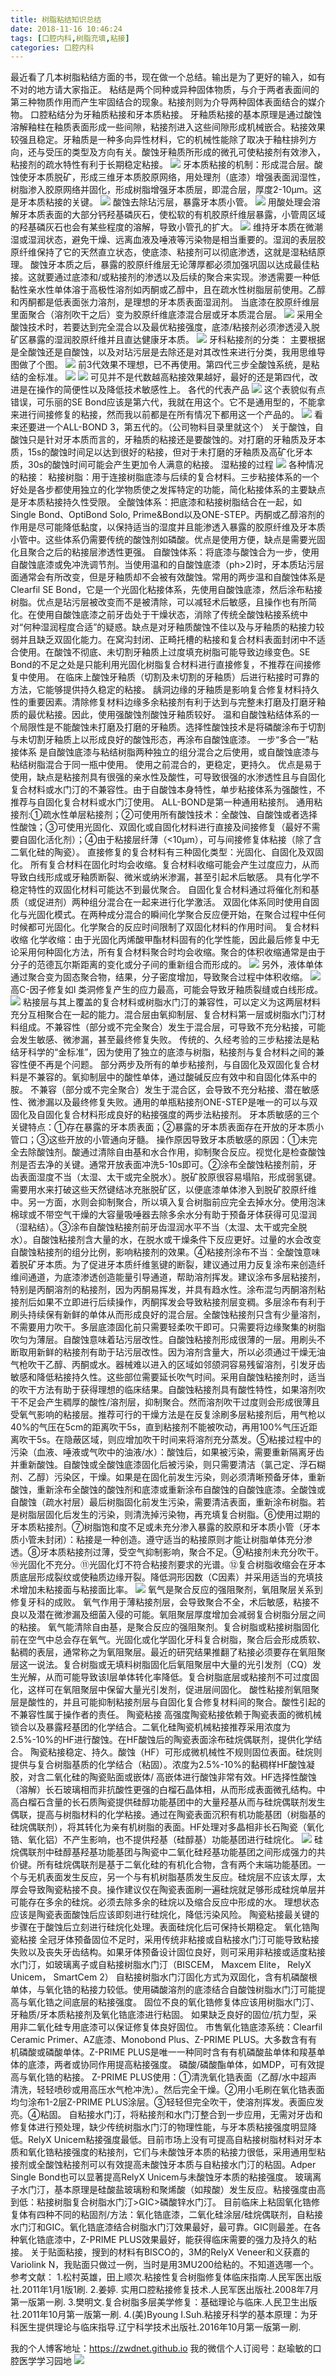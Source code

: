 ```yaml
---
title: 树脂粘结知识总结
date: 2018-11-16 10:46:24
tags: [口腔内科,树脂充填,粘接]
categories: 口腔内科
---
```

最近看了几本树脂粘结方面的书，现在做一个总结。输出是为了更好的输入，如有不对的地方请大家指正。
粘结是两个同种或异种固体物质，与介于两者表面间的第三种物质作用而产生牢固结合的现象。粘接剂则为介导两种固体表面结合的媒介物。
口腔粘结分为牙釉质粘接和牙本质粘接。
牙釉质粘接的基本原理是通过酸蚀溶解釉柱在釉质表面形成一些间隙，粘接剂进入这些间隙形成机械嵌合。粘接效果较强且稳定。牙釉质是一种多向异性材料，它的机械性能除了取决于釉柱排列方向，还与受压的类型及方向有关。酸蚀牙釉质所形成的微孔可使粘接剂有效渗入，粘接剂的疏水特性有利于长期稳定粘接。
![](https://zymblog-1258069789.cos.ap-chengdu.myqcloud.com/blog0002-szzzzszj/01.png)
牙本质粘接的机制：形成混合层。酸蚀使牙本质脱矿，形成三维牙本质胶原网络，用处理剂（底漆）增强表面润湿性，树脂渗入胶原网络并固化，形成树脂增强牙本质层，即混合层，厚度2-10μm。这是牙本质粘接的关键。
![](https://zymblog-1258069789.cos.ap-chengdu.myqcloud.com/blog0002-szzzzszj/02.jpg)
酸蚀去除玷污层，暴露牙本质小管。
![](https://zymblog-1258069789.cos.ap-chengdu.myqcloud.com/blog0002-szzzzszj/03.png)
用酸处理会溶解牙本质表面的大部分钙羟基磷灰石，使松软的有机胶原纤维层暴露，小管周区域的羟基磷灰石也会有某些程度的溶解，导致小管孔的扩大。
![](https://zymblog-1258069789.cos.ap-chengdu.myqcloud.com/blog0002-szzzzszj/04.png)
维持牙本质在微潮湿或湿润状态，避免干燥、远离血液及唾液等污染物是相当重要的。湿润的表层胶原纤维保持了它的天然直立状态，使底漆、粘接剂可以彻底渗透，这就是湿粘结原理。
酸蚀牙本质之后，暴露的胶原纤维层无论薄厚都必须加强巩固以达成最佳粘接。这就要通过底漆和/或粘接剂的渗透以及后续的聚合来实现。渗透需要一种低黏性亲水性单体溶于高极性溶剂如丙酮或乙醇中，且在疏水性树脂层前使用。乙醇和丙酮都是低表面张力溶剂，是理想的牙本质表面湿润剂。
当底漆在胶原纤维层里面聚合（溶剂吹干之后）变为胶原纤维底漆混合层或牙本质混合层。
![](https://zymblog-1258069789.cos.ap-chengdu.myqcloud.com/blog0002-szzzzszj/05.png)
采用全酸蚀技术时，若要达到完全混合以及最优粘接强度，底漆/粘接剂必须渗透浸入脱矿区暴露的湿润胶原纤维并且直达健康牙本质。
![](https://zymblog-1258069789.cos.ap-chengdu.myqcloud.com/blog0002-szzzzszj/06.png)
牙科粘接剂的分类：
主要根据是全酸蚀还是自酸蚀，以及对玷污层是去除还是对其改性来进行分类，我用思维导图做了个图。
![](https://zymblog-1258069789.cos.ap-chengdu.myqcloud.com/blog0002-szzzzszj/07.png)
前3代效果不理想，已不再使用。第四代三步全酸蚀系统，是粘结的金标准。
![](https://zymblog-1258069789.cos.ap-chengdu.myqcloud.com/blog0002-szzzzszj/08.png)
![](https://zymblog-1258069789.cos.ap-chengdu.myqcloud.com/blog0002-szzzzszj/09.jpg)
可见并不是代数越高粘接效果越好，最好的还是第四代，改进是在操作的简便性以及降低技术敏感性上。
各代的代表产品
![](https://zymblog-1258069789.cos.ap-chengdu.myqcloud.com/blog0002-szzzzszj/10.png)
这个表貌似有点错误，可乐丽的SE Bond应该是第六代，我就在用这个。它不是通用型的，不能拿来进行间接修复的粘接，然而我以前都是在所有情况下都用这一个产品的。
![](https://zymblog-1258069789.cos.ap-chengdu.myqcloud.com/blog0002-szzzzszj/11.png)
看来还要进一个ALL-BOND 3，第五代的。（公司物料目录里就这个）
关于酸蚀，自酸蚀只是针对牙本质而言的，牙釉质的粘接还是要酸蚀的。对打磨的牙釉质及牙本质，15s的酸蚀时间足以达到很好的粘接，但对于未打磨的牙釉质及高矿化牙本质，30s的酸蚀时间可能会产生更加令人满意的粘接。
湿粘接的过程
![](https://zymblog-1258069789.cos.ap-chengdu.myqcloud.com/blog0002-szzzzszj/12.png)
各种情况的粘接：
粘接树脂：用于连接树脂底漆与后续的复合材料。三步粘接体系的一个好处是各步都使用独立的化学物质使之发挥特定的功能，简化粘接体系的主要缺点是牙本质粘接持久性受限。
全酸蚀体系：把底漆和粘接树脂结合在一起，如Single Bond、OptiBond Solo, Prime&Bond以及ONE-STEP。丙酮或乙醇溶剂的作用是尽可能降低黏度，以保持适当的湿度并且能渗透入暴露的胶原纤维及牙本质小管中。这些体系仍需要传统的酸蚀剂如磷酸。优点是使用方便，缺点是需要光固化且聚合之后的粘接层渗透性更强。
自酸蚀体系：将底漆与酸蚀合为一步，使用自酸蚀底漆或免冲洗调节剂。当使用温和的自酸蚀底漆（ph>2)时，牙本质玷污层面通常会有所改变，但是牙釉质却不会被有效酸蚀。常用的两步温和自酸蚀体系是Clearfil SE Bond，它是一个光固化粘接体系，先使用自酸蚀底漆，然后涂布粘接树脂。优点是玷污层被改变而不是被清除，可以减轻术后敏感，且操作也有所简化。在使用自酸蚀底漆之前牙齿处于干燥状态，消除了传统全酸蚀粘接系统中对“何种湿润程度合适”的疑惑。缺点是对牙釉质酸蚀不佳以及与牙釉质的粘接力较弱并且缺乏双固化能力。在窝沟封闭、正畸托槽的粘接和复合材料表面封闭中不适合使用。在酸蚀不彻底、未切割牙釉质上过度填充树脂可能导致边缘变色。SE Bond的不足之处是只能利用光固化树脂复合材料进行直接修复，不推荐在间接修复中使用。
在临床上酸蚀牙釉质（切割及未切割的牙釉质）后进行粘接时可靠的方法，它能够提供持久稳定的粘接。
龋洞边缘的牙釉质是影响复合修复材料持久性的重要因素。清除修复材料边缘多余粘接剂有利于达到与完整未打磨及打磨牙釉质的最优粘接。因此，使用强酸蚀剂酸蚀牙釉质较好。
温和自酸蚀粘结体系的一个局限性是不能酸蚀未打磨及打磨的牙釉质。选择性酸蚀技术是将磷酸涂布于切割与未切割牙釉质上以形成良好的酸蚀形态，再涂布自酸蚀底漆。
一步“多合一”粘接体系
是自酸蚀底漆与粘结树脂两种独立的组分混合之后使用，或自酸蚀底漆与粘结树脂混合于同一瓶中使用。
使用之前混合的，更稳定，更持久。
优点是易于使用，缺点是粘接剂具有很强的亲水性及酸性，可导致很强的水渗透性且与自固化复合材料或水门汀的不兼容性。由于自酸蚀本身特性，单步粘接体系为强酸性，不推荐与自固化复合材料或水门汀使用。
ALL-BOND是第一种通用粘接剂。
通用粘接剂:①疏水性单层粘接剂；②可使用所有酸蚀技术：全酸蚀、自酸蚀或者选择性酸蚀；③可使用光固化、双固化或自固化材料进行直接及间接修复（最好不需要自固化活化剂）；④由于粘接层纤薄（<10μm），可与间接修复体粘接（除了含二氧化硅的陶瓷）。
直接修复的复合材料有三种固化类型：光固化、自固化及双固化。
所有复合材料在固化时均会收缩。复合材料收缩可能会产生过度应力，从而导致白线形成或牙釉质断裂、微米或纳米渗漏，甚至引起术后敏感。
具有化学不稳定特性的双固化材料可能达不到最优聚合。
自固化复合材料通过将催化剂和基质（或促进剂）两种组分混合在一起来进行化学激活。
双固化体系同时使用自固化与光固化模式。在两种成分混合的瞬间化学聚合反应便开始，在聚合过程中任何时候都可光固化。化学聚合的反应时间限制了双固化材料的作用时间。
复合材料收缩
化学收缩：由于光固化丙烯酸甲酯材料固有的化学性能，因此最后修复中无论采用何种固化方法，所有复合材料聚合时均会收缩。聚合的体积收缩通常是由于分子的范德瓦尔斯距离的变化或分子间的重新组合而形成的。
![](https://zymblog-1258069789.cos.ap-chengdu.myqcloud.com/blog0002-szzzzszj/13.png)
另外，液体单体通过聚合变为固态聚合物，结果，分子密度增加，导致聚合过程中体积收缩。
![](https://zymblog-1258069789.cos.ap-chengdu.myqcloud.com/blog0002-szzzzszj/14.png)
高C-因子修复如Ⅰ 类洞修复产生的应力最高，可能会导致牙釉质裂缝或白线形成。
![](https://zymblog-1258069789.cos.ap-chengdu.myqcloud.com/blog0002-szzzzszj/15.png)
粘接层与其上覆盖的复合材料或树脂水门汀的兼容性，可以定义为这两层材料充分互相聚合在一起的能力。混合层由氧抑制层、复合材料第一层或树脂水门汀材料组成。不兼容性（部分或不完全聚合）发生于混合层，可导致不充分粘接，可能会发生敏感、微渗漏，甚至最终修复失败。
传统的、久经考验的三步粘接法是粘结牙科学的“金标准”，因为使用了独立的底漆与树脂，粘接剂与复合材料之间的兼容性便不再是个问题。
部分两步及所有的单步粘接剂，与自固化及双固化复合材料是不兼容的。氧抑制层中的酸性单体，通过酸碱反应有效中和自固化体系中的胺。
不兼容（部分或不完全聚合）发生于混合区，会导致不充分粘接、潜在敏感性、微渗漏以及最终修复失败。通用的单瓶粘接剂ONE-STEP是唯一的可以与双固化及自固化复合材料形成良好的粘接强度的两步法粘接剂。
牙本质敏感的三个关键特点：①存在暴露的牙本质表面；②暴露的牙本质表面存在开放的牙本质小管口；③这些开放的小管通向牙髓。
操作原因导致牙本质敏感的原因：①未完全去除酸蚀剂。酸通过清除自由基和水合作用，抑制聚合反应。视觉化是检查酸蚀剂是否去净的关键。通常开放表面冲洗5-10s即可。②涂布全酸蚀粘接剂前，牙齿表面湿度不当（太湿、太干或完全脱水）。脱矿胶原很容易塌陷，形成弱氢键。需要用水来打破这些天然键结冰充胀脱矿区，以便底漆单体渗入到脱矿胶原纤维中。另一方面，水则会抑制聚合，所以填入复合树脂前应完全去掉水分。使用泡沫棉球或不带空气干燥的大容量吸唾器去除多余水分有助于预备牙体获得可见湿润（湿粘结）。③涂布自酸蚀粘接剂前牙齿湿润水平不当（太湿、太干或完全脱水）。自酸蚀粘接剂含大量的水，在脱水或干燥条件下反应更好。过量的水会改变自酸蚀粘接剂的组分比例，影响粘接剂的效果。④粘接剂涂布不当：全酸蚀意味着脱矿牙本质。为了促进牙本质纤维氢键的断裂，建议通过用力反复涂布来创造纤维间通道，为底漆渗透创造能量引导通道，帮助溶剂挥发。建议涂布多层粘接剂，特别是丙酮溶剂的粘接剂，因为丙酮易挥发，并具有趋水性。涂布混匀丙酮溶剂粘接剂后如果不立即进行后续操作，丙酮挥发会导致粘接剂层变稠。多层涂布有利于刷头持续保有新鲜的单体从而形成良好的混合层。全酸蚀粘接剂只含有少量溶剂，不需要用力吹干。多层底漆固化前只需要轻柔吹干即可。只需要将边缘聚集的树脂吹匀为薄层。自酸蚀意味着玷污层改性。自酸蚀粘接剂形成很薄的一层。用刷头不断取用新鲜的粘接剂有助于玷污层改性。因为溶剂含量大，所以必须通过干燥无油气枪吹干乙醇、丙酮或水。器械难以进入的区域如邻颌洞容易残留溶剂，引发牙齿敏感和降低粘接持久性。这些部位需要延长吹气时间。采用自酸蚀粘接剂时，适当的吹干方法有助于获得理想的临床结果。自酸蚀粘接剂具有酸性特性，如果溶剂吹干不足会产生稠厚的酸性/溶剂层，抑制聚合。然而溶剂吹干过度则会形成很薄且受氧气影响的粘接层。推荐可行的干燥方法是在反复涂刷多层粘接剂后，用气枪以40%的气压在5cm的距离吹干5s，直到粘接剂不能被吹动，再用100%气压近距离吹干5s。在隐蔽区域，则应增加吹干时间来将溶剂充分蒸发。⑤粘接过程中的污染（血液、唾液或气吹中的油液/水）：酸蚀后，如果被污染，需要重新隔离牙齿并重新酸蚀。自酸蚀或全酸蚀底漆固化后被污染，则只需要清洁（氯己定、浮石糊剂、乙醇）污染区，干燥。如果是在固化前发生污染，则必须清晰预备牙体，重新酸蚀，重新涂布全酸蚀的酸蚀剂和底漆或重新涂布自酸蚀的自酸蚀底漆。全酸蚀或自酸蚀（疏水衬层）最后树脂固化前发生污染，需要清洁表面，重新涂布树脂。若是树脂层固化后发生的污染，则清洗掉污染物，再充填复合树脂。⑥使用过期的牙本质粘接剂。⑦树脂饱和度不足或未充分渗入暴露的胶原和牙本质小管（牙本质小管未封闭）：粘接是一种创造。遵守适当的粘接原则才能让树脂单体充分渗透。⑧牙本质粘接剂过薄，受空气抑制影响，聚合不足。⑨粘接剂未充分吹干。⑩光固化不充分。⑪光固化灯不符合粘接剂要求的光谱。⑫复合树脂收缩会在牙本质底层形成裂纹或使釉质边缘开裂。降低洞形因数（C因素）并采用适当的充填技术增加未粘接面与粘接面比率。
![](https://zymblog-1258069789.cos.ap-chengdu.myqcloud.com/blog0002-szzzzszj/16.png)
氧气是聚合反应的强阻聚剂，氧阻聚层关系到修复牙科的成败。
氧气作用于薄粘接剂层，会导致聚合不全，术后敏感，粘接不良以及潜在微渗漏及细菌入侵的可能。氧阻聚层厚度增加会减弱复合树脂分层之间的粘接。
氧气能清除自由基，是聚合反应的强阻聚剂。复合树脂或粘接树脂固化前在空气中总会存在氧气。光固化或化学固化牙科复合树脂，聚合后会形成质软、黏稠的表层，通常称之为氧阻聚层。最近的研究结果推翻了粘接必须要存在氧阻聚层这一说法。复合树脂或无填料树脂固化后氧阻聚层中大量的光引发剂（CQ）发生光解，从而可能导致该I层单体转化率降低。复合树脂底层或粘接剂不可过度固化，这样可在氧阻聚层中保留大量光引发剂，促进层间固化。
酸性粘接剂氧阻聚层是酸性的，并且可能抑制粘接剂层与自固化复合修复材料间的聚合。酸性引起的不兼容性属于操作者的责任。
陶瓷粘接
高强度陶瓷粘接依赖于陶瓷表面的微机械锁合以及暴露羟基团的化学结合。二氧化硅陶瓷机械粘接推荐采用浓度为2.5%-10%的HF进行酸蚀。在HF酸蚀后的陶瓷表面涂布硅烷偶联剂，提供化学结合。
陶瓷粘接稳定、持久。酸蚀（HF）可形成微机械性不规则固位表面。硅烷则提供与复合树脂基质的化学结合（粘固）。浓度为2.5%-10%的黏稠样HF酸蚀凝胶，对含二氧化硅的陶瓷贴面或嵌体/ 高嵌体进行酸蚀非常有效。HF选择性酸蚀（溶解）长石玻璃相而非抗酸性更强的白榴石晶体相，从而形成表面微孔结构。中高白榴石含量的长石质陶瓷提供硅醇功能基团中的大量羟基从而与硅烷偶联剂发生偶联，提高与树脂材料的化学粘接。通过在陶瓷表面沉积有机功能基团（树脂基的硅烷偶联剂），将其转化为亲有机树脂的表面。HF处理对多晶相非长石陶瓷（氧化锆、氧化铝）不产生影响，也不提供羟基（硅醇基）功能基团进行硅烷化。
![](https://zymblog-1258069789.cos.ap-chengdu.myqcloud.com/blog0002-szzzzszj/17.png)
硅烷偶联剂中硅醇基羟基功能基团与陶瓷中二氧化硅羟基功能基团之间形成强力的共价键。所有硅烷偶联剂是基于二氧化硅的有机化合物，含有两个末端功能基团。一个与无机表面发生反应，另一个与有机树脂基质发生反应。硅烷层不应该太厚，太厚会导致陶瓷粘接不良。操作建议仅在陶瓷表面刷一遍硅烷就足够形成硅烷单层并可能存在多余的硅烷。必须去除多余的硅烷以及缩合反应中形成的水。
理想状态应该是陶瓷表面酸蚀后应该即刻进行硅烷化，降低污染风险。
陶瓷粘接最关键的步骤在于酸蚀后立刻进行硅烷化处理。表面硅烷化后可保持长期稳定。
氧化锆陶瓷粘接
全冠牙体预备固位不足时，采用传统非粘接或自粘接水门汀可能导致粘接失败以及丧失牙齿结构。如果牙体预备设计固位良好，则可采用非粘接或适度粘接水门汀，如玻璃离子或自粘接树脂水门汀（BISCEM， Maxcem Elite， RelyX Unicem， SmartCem 2）
自粘接树脂水门汀固化方式为双固化，含有机磷酸根单体，与氧化锆的粘接力较低。使用磷酸溶剂的底漆结合自酸蚀树脂水门汀可能提高与氧化锆之间底层的粘接强度。
固位不良的氧化锆修复体应该用树脂水门汀、牙釉质/牙本质粘接剂及氧化锆底漆进行粘固。
如果缺乏良好的固位/抗力型，采用非二氧化硅专用底漆可以保证修复体良好固位。
市售氧化锆底漆系统：Clearfil Ceramic Primer、AZ底漆、Monobond Plus、Z-PRIME PLUS。大多数含有有机磷酸或磷酸单体。Z-PRIME PLUS是唯一一种同时含有有机磷酸盐单体和羧基单体的底漆，两者或协同作用提高粘接强度。
磷酸/磷酸酯单体，如MDP，可有效提高与氧化锆的粘接。
Z-PRIME PLUS使用：①清洗氧化锆表面（乙醇/水中超声清洗，轻轻喷砂或用高压水气枪冲洗）。然后完全干燥。②用小毛刷在氧化锆表面均匀涂布1-2层Z-PRIME PLUS涂层。③轻轻但完全吹干，使溶剂挥发。表面应发亮。④粘固。
自粘接水门汀，将粘接剂和水门汀整合到一步应用，无需对牙齿和修复体进行预处理，缺少传统树脂水门汀的物理性能，与牙本质粘接强度明显降低。RelyX Unicem粘接强度最低。目前市场上没有可提高自粘接树脂材料对牙本质和氧化锆粘接强度的粘接剂，它们与未酸蚀牙本质的粘接力很低，采用通用型粘接剂或全酸蚀粘接剂可以有效提高未酸蚀牙本质与自粘接水门汀的粘固。Adper Single Bond也可以显著提高RelyX Unicem与未酸蚀牙本质的粘接强度。
玻璃离子水门汀，基本原理是硅酸盐玻璃粉和聚烯酸（如羧酸）发生反应。粘接强度由高到低：粘接树脂复合树脂水门汀>GIC>磷酸锌水门汀。
目前临床上粘固氧化锆修复体有四种不同的粘固剂/方法：氧化锆底漆，二氧化硅涂层/硅烷偶联剂，自粘接水门汀和GIC。氧化锆底漆结合树脂水门汀效果最好，最可靠。GIC则最差。在各种氧化锆底漆中，Z-PRIME PLUS效果最好，能获得临床需要的强力及持久的粘接。
关于贴面粘接，搜到的材料有BISCO的，3M的RelyX Veneer和义获嘉的Variolink N，我贴面只做过一例，当时是用3MU200给粘的。不知道选哪一个。
参考文献：
1.松村英雄，田上顺次.粘接性复合树脂修复体临床指南.人民军医出版社.2011年1月1版1刷.
2.姜婷. 实用口腔粘接修复技术.人民军医出版社.2008年7月第一版第一刷.
3.樊明文.复合树脂多层美学修复：基础理论与临床.人民卫生出版社.2011年10月第一版第一刷.
4.(美)Byoung I.Suh.粘接牙科学的基本原理：为牙科医生提供理论与临床指导.辽宁科学技术出版社.2016年10月第一版第一刷.

我的个人博客地址：https://zwdnet.github.io
我的微信个人订阅号：赵瑜敏的口腔医学学习园地
![](https://zymblog-1258069789.cos.ap-chengdu.myqcloud.com/other/wx.jpg)




